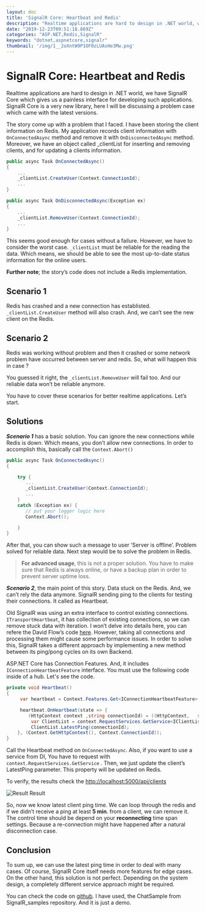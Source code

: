 ```yaml
---
layout: doc
title: 'SignalR Core: Heartbeat and Redis'
description: "Realtime applications are hard to design in .NET world, we have SignalR Core which gives us a painless interface for developing such applications. SignalR Core is a very new library, here I will be discussing a problem case which came with the latest versions."
date: "2019-12-23T09:51:18.869Z"
categories: "ASP.NET,Redis,SignalR"
keywords: "dotnet,aspnetcore,signalr"
thumbnail: '/img/1__2oXntW9P1OF0zLUAsHe3Mw.png'
---
```


# SignalR Core: Heartbeat and Redis

Realtime applications are hard to design in .NET world, we have SignalR Core which gives us a painless interface for developing such applications. SignalR Core is a very new library, here I will be discussing a problem case which came with the latest versions.

The story come up with a problem that I faced. I have been storing the client information on Redis. My application records client information with `OnConnectedAsync` method and remove it with `OnDisconnectedAsync` method. Moreover, we have an object called \_clientList for inserting and removing clients, and for updating a clients information.

```csharp
public async Task OnConnectedAsync()  
{  
    ...  
    _clientList.CreateUser(Context.ConnectionId);  
    ...  
}

public async Task OnDisconnectedAsync(Exception ex)  
{  
    ...  
    _clientList.RemoveUser(Context.ConnectionId);  
    ...  
}
```

This seems good enough for cases without a failure. However, we have to consider the worst case. `_clientList` must be reliable for the reading the data. Which means, we should be able to see the most up-to-date status information for the online users.

**Further note**; the story’s code does not include a Redis implementation.

## Scenario 1

Redis has crashed and a new connection has establisted. `_clientList.CreateUser` method will also crash. And, we can’t see the new client on the Redis.

## Scenario 2

Redis was working without problem and then it crashed or some network problem have occurred between server and redis. So, what will happen this in case ?

You guessed it right, the `_clientList.RemoveUser` will fail too. And our reliable data won’t be reliable anymore.

You have to cover these scenarios for better realtime applications. Let’s start.

## Solutions

**_Scenario 1_** has a basic solution. You can ignore the new connections while Redis is down. Which means, you don’t allow new connections. In order to accomplish this, basically call the `Context.Abort()`

```csharp
public async Task OnConnectedAsync()  
{

    try {  
       ...  
       _clientList.CreateUser(Context.ConnectionId);  
       ...  
    }  
    catch (Exception ex) {  
       // put your logger logic here  
       Context.Abort();

    }  
}
```

After that, you can show such a message to user ‘Server is offline’. Problem solved for reliable data. Next step would be to solve the problem in Redis.

> **For advanced usage**, this is not a proper solution. You have to make sure that Redis is always online, or have a backup plan in order to prevent server uptime loss.

**_Scenario 2_**, the main point of this story. Data stuck on the Redis. And, we can’t rely the data anymore. SignalR sending ping to the clients for testing their connections. It called as Heartbeat.

Old SignalR was using an extra interface to control existing connections. `ITransportHeartbeat`, it has collection of existing connections, so we can remove stuck data with iteration. I won’t delve into details here, you can refere the David Flow’s code [here](https://github.com/DamianEdwards/NDCLondon2013/blob/master/UserPresence/PresenceMonitor.cs). However, taking all connections and processing them might cause some performance issues. In order to solve this, SignalR takes a different approach by implementing a new method between its ping/pong cycles on its own Backend.

ASP.NET Core has Connection Features. And, it includes `IConnectionHeartbeatFeature` interface. You must use the following code inside of a hub. Let's see the code.

```csharp
private void Heartbeat()  
{  
     var heartbeat = Context.Features.Get<IConnectionHeartbeatFeature>();

     heartbeat.OnHeartbeat(state => {  
        (HttpContext context ,string connectionId) = ((HttpContext,   string))state;  
         var ClientList = context.RequestServices.GetService<IClientList>();  
         ClientList.LatestPing(connectionId);  
    }, (Context.GetHttpContext(), Context.ConnectionId));  
}
```

Call the Heartbeat method on `OnConnectedAsync`. Also, if you want to use a service from DI, You have to request with `context.RequestServices.GetService` . Then, we just update the client’s LatestPing parameter. This property will be updated on Redis.

To verify, the results check the [http://localhost:5000/api/clients](http://localhost:5000/api/clients)

![Result](/img/1__2oXntW9P1OF0zLUAsHe3Mw.png)
Result

So, now we know latest client ping time. We can loop through the redis and if we didn’t receive a ping at least **5 min**. from a client, we can remove it. The control time should be depend on your **reconnecting** time span settings. Because a re-connection might have happened after a natural disconnection case.

## Conclusion

To sum up, we can use the latest ping time in order to deal with many cases. Of course, SignalR Core itself needs more features for edge cases. On the other hand, this solution is not perfect. Depending on the system design, a completely different service approach might be required.

You can check the code on [github](https://github.com/lyzerk/medium/tree/master/SignalR/Heartbeat). I have used, the ChatSample from SignalR\_samples repository. And it is just a demo.